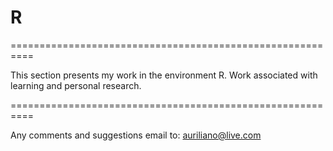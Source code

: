 # R

==========================================================

This section presents my work in the environment R. 
Work associated with learning and personal research. 

==========================================================

Any comments and suggestions email to: auriliano@live.com
